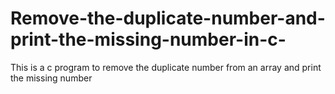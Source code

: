 # Remove-the-duplicate-number-and-print-the-missing-number-in-c-
This is a c program to remove the duplicate number from an array and print the missing number
